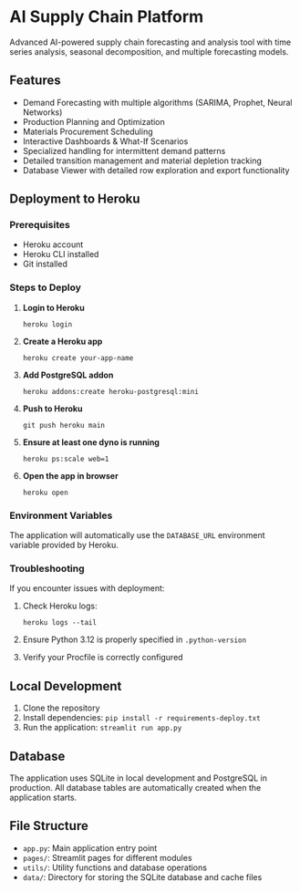 # AI Supply Chain Platform

Advanced AI-powered supply chain forecasting and analysis tool with time series analysis, seasonal decomposition, and multiple forecasting models.

## Features

- Demand Forecasting with multiple algorithms (SARIMA, Prophet, Neural Networks)
- Production Planning and Optimization
- Materials Procurement Scheduling
- Interactive Dashboards & What-If Scenarios
- Specialized handling for intermittent demand patterns
- Detailed transition management and material depletion tracking
- Database Viewer with detailed row exploration and export functionality

## Deployment to Heroku

### Prerequisites

- Heroku account
- Heroku CLI installed
- Git installed

### Steps to Deploy

1. **Login to Heroku**
   ```
   heroku login
   ```

2. **Create a Heroku app**
   ```
   heroku create your-app-name
   ```

3. **Add PostgreSQL addon**
   ```
   heroku addons:create heroku-postgresql:mini
   ```

4. **Push to Heroku**
   ```
   git push heroku main
   ```

5. **Ensure at least one dyno is running**
   ```
   heroku ps:scale web=1
   ```

6. **Open the app in browser**
   ```
   heroku open
   ```

### Environment Variables

The application will automatically use the `DATABASE_URL` environment variable provided by Heroku.

### Troubleshooting

If you encounter issues with deployment:

1. Check Heroku logs:
   ```
   heroku logs --tail
   ```

2. Ensure Python 3.12 is properly specified in `.python-version`

3. Verify your Procfile is correctly configured

## Local Development

1. Clone the repository
2. Install dependencies: `pip install -r requirements-deploy.txt`
3. Run the application: `streamlit run app.py`

## Database

The application uses SQLite in local development and PostgreSQL in production.
All database tables are automatically created when the application starts.

## File Structure

- `app.py`: Main application entry point
- `pages/`: Streamlit pages for different modules
- `utils/`: Utility functions and database operations
- `data/`: Directory for storing the SQLite database and cache files